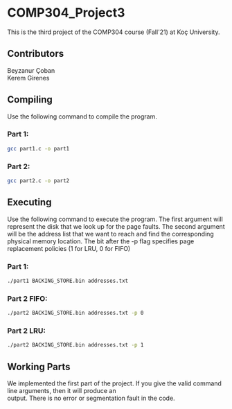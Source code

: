 # COMP304_Project3

This is the third project of the COMP304 course (Fall'21) at Koç University.

## Contributors
Beyzanur Çoban\
Kerem Girenes

## Compiling

Use the following command to compile the program. 

### Part 1:
```bash
gcc part1.c -o part1
```

### Part 2:
```bash
gcc part2.c -o part2
```

## Executing

Use the following command to execute the program. The first argument will represent the disk that we look up for the
page faults. The second argument will be the address list that we want to reach and find the corresponding physical memory location. The bit after the -p flag specifies page replacement policies (1 for LRU, 0 for FIFO)

### Part 1:
```bash
./part1 BACKING_STORE.bin addresses.txt
```

### Part 2 FIFO:
```bash
./part2 BACKING_STORE.bin addresses.txt -p 0
```

### Part 2 LRU:
```bash
./part2 BACKING_STORE.bin addresses.txt -p 1
```

## Working Parts

We implemented the first part of the project. If you give the valid command line arguments, then it will produce an\
output. There is no error or segmentation fault in the code. 
